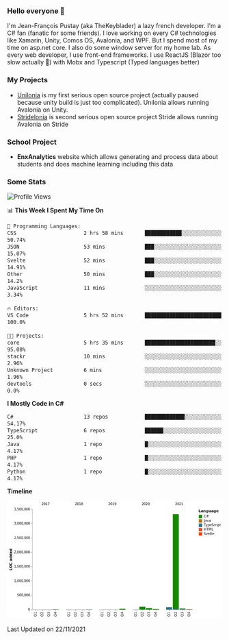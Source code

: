 ### Hello everyone 👋

I'm Jean-François Pustay (aka TheKeyblader) a lazy french developer. I'm a C# fan (fanatic for some friends). I love working on every C# technologies like Xamarin, Unity, Comos OS, Avalonia, and WPF.  But I spend most of my time on asp.net core. I also do some window server for my home lab. As every web developer, I use front-end frameworks. I use ReactJS (Blazor too slow actually 🙂) with Mobx and Typescript (Typed languages better)

### My Projects

* [Unilonia](https://github.com/TheKeyblader/Unilonia) is my first serious open source project (actually paused because unity build is just too complicated).
  Unilonia allows running Avalonia on Unity.
* [Stridelonia](https://github.com/TheKeyblader/Stridelonia) is second serious open source project
  Stride allows running Avalonia on Stride

### School Project

* __EnxAnalytics__ website which allows generating and process data about  students and does machine learning including this data 

### Some Stats

<!--START_SECTION:waka-->
![Profile Views](http://img.shields.io/badge/Profile%20Views-0-blue)

📊 **This Week I Spent My Time On** 

```text
💬 Programming Languages: 
CSS                      2 hrs 58 mins       ████████████░░░░░░░░░░░░░   50.74% 
JSON                     53 mins             ███░░░░░░░░░░░░░░░░░░░░░░   15.07% 
Svelte                   52 mins             ███░░░░░░░░░░░░░░░░░░░░░░   14.91% 
Other                    50 mins             ███░░░░░░░░░░░░░░░░░░░░░░   14.2% 
JavaScript               11 mins             ░░░░░░░░░░░░░░░░░░░░░░░░░   3.34%

🔥 Editors: 
VS Code                  5 hrs 52 mins       █████████████████████████   100.0%

🐱‍💻 Projects: 
core                     5 hrs 35 mins       ███████████████████████░░   95.08% 
stackr                   10 mins             ░░░░░░░░░░░░░░░░░░░░░░░░░   2.96% 
Unknown Project          6 mins              ░░░░░░░░░░░░░░░░░░░░░░░░░   1.96% 
devtools                 0 secs              ░░░░░░░░░░░░░░░░░░░░░░░░░   0.0%

```

**I Mostly Code in C#** 

```text
C#                       13 repos            █████████████░░░░░░░░░░░░   54.17% 
TypeScript               6 repos             ██████░░░░░░░░░░░░░░░░░░░   25.0% 
Java                     1 repo              █░░░░░░░░░░░░░░░░░░░░░░░░   4.17% 
PHP                      1 repo              █░░░░░░░░░░░░░░░░░░░░░░░░   4.17% 
Python                   1 repo              █░░░░░░░░░░░░░░░░░░░░░░░░   4.17%

```


**Timeline**

![Chart not found](https://raw.githubusercontent.com/TheKeyblader/TheKeyblader/main/charts/bar_graph.png) 


 Last Updated on 22/11/2021
<!--END_SECTION:waka-->

<!--
**TheKeyblader/TheKeyblader** is a ✨ _special_ ✨ repository because its `README.md` (this file) appears on your GitHub profile.

Here are some ideas to get you started:

- 🔭 I’m currently working on ...
- 🌱 I’m currently learning ...
- 👯 I’m looking to collaborate on ...
- 🤔 I’m looking for help with ...
- 💬 Ask me about ...
- 📫 How to reach me: ...
- 😄 Pronouns: ...
- ⚡ Fun fact: ...
-->
